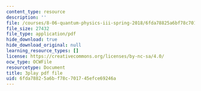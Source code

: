 ```yaml
---
content_type: resource
description: ''
file: /courses/8-06-quantum-physics-iii-spring-2018/6fda78825a6bf78c701745efce69246a_o10QADeeK04.pdf
file_size: 27432
file_type: application/pdf
hide_download: true
hide_download_original: null
learning_resource_types: []
license: https://creativecommons.org/licenses/by-nc-sa/4.0/
ocw_type: OCWFile
resourcetype: Document
title: 3play pdf file
uid: 6fda7882-5a6b-f78c-7017-45efce69246a
---
```


